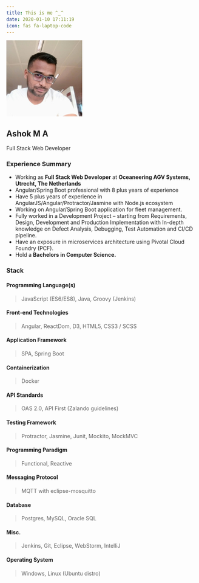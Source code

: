 ```yaml
---
title: This is me ^_^
date: 2020-01-10 17:11:19
icon: fas fa-laptop-code
---
```


<article class="dt db-l mw8 mw8-m mw5-ns center bg-white mv3">
	<div class="dn dtc-m db-l v-mid tc pr4 pr0-l" style="min-width: 6rem;">
		<img src="index/avatar.jpeg" class="mb4-l br-100 h3 w3 h4-l w4-l dib" title="Ashok M A">
	</div>
</article>

## Ashok M A

Full Stack Web Developer

### Experience Summary

-   Working as **Full Stack Web Developer** at **Oceaneering AGV Systems, Utrecht, The Netherlands**
-   Angular/Spring Boot professional with 8 plus years of experience
-   Have 5 plus years of experience in AngularJS/Angular/Protractor/Jasmine with Node.js ecosystem
-   Working on Angular/Spring Boot application for fleet management.
-   Fully worked in a Development Project – starting from Requirements, Design, Development and Production Implementation with In-depth knowledge on Defect Analysis, Debugging, Test Automation and CI/CD pipeline.
-   Have an exposure in microservices architecture using Pivotal Cloud Foundry (PCF).
-   Hold a **Bachelors in Computer Science.**

### Stack

#### Programming Language(s)

> <i class="fab fa-js-square"></i> JavaScript (ES6/ES8), <i class="fab fa-java"></i> Java, <i class="fab fa-jenkins"></i> Groovy (Jenkins)

#### Front-end Technologies

> <i class="fab fa-angular"></i> Angular, <i class="fab fa-react"></i> ReactDom, <i class="fab fa-dyalog"></i> D3, <i class="fab fa-html5"></i> HTML5, <i class="fab fa-css3-alt"></i> CSS3 / <i class="fab fa-sass"></i> SCSS

#### Application Framework

> SPA, Spring Boot

#### Containerization

> <i class="fab fa-docker"></i> Docker

#### API Standards

> OAS 2.0, API First (Zalando guidelines)

#### Testing Framework

> <i class="fas fa-vial"></i> Protractor, Jasmine, Junit, Mockito, MockMVC

#### Programming Paradigm

> Functional, Reactive

#### Messaging Protocol

> MQTT with eclipse-mosquitto

#### Database

> <i class="fas fa-database"></i> Postgres, MySQL, Oracle SQL

#### Misc.

> <i class="fab fa-jenkins"></i> Jenkins, <i class="fab fa-git-alt"></i> Git, Eclipse, WebStorm, IntelliJ

#### Operating System

> <i class="fab fa-windows"></i> Windows, <i class="fab fa-linux"></i> Linux (Ubuntu distro)
